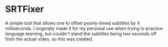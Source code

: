 # SRTFixer
 A simple tool that allows one to offset poorly-timed subtitles by X milliseconds. I originally made it for my personal use when trying to practice language learning, but couldn't stand the subtitles being two seconds off from the actual video, so this was created.